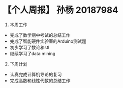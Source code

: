 # 【个人周报】  孙杨 20187984
1. 本周工作
  - 完成了数学期中考试的总结工作
  - 完成了智能硬件实验室的Arduino测试题
  - 初步学习了数论和stl
  - 继续学习了data mining
2. 下周计划
  - 认真完成计算机导论的复习
  - 完成高数和线性代数的总结工作
